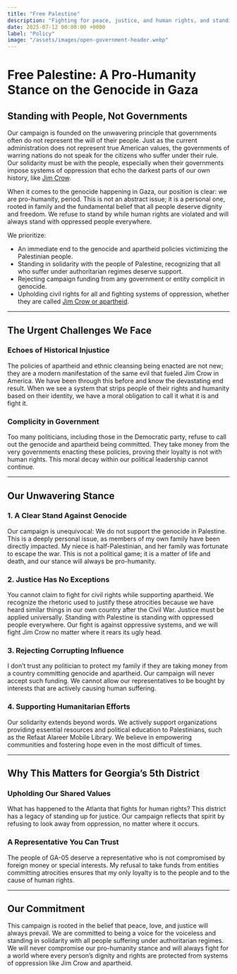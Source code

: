 ```yaml
---
title: "Free Palestine"
description: "Fighting for peace, justice, and human rights, and standing in unwavering opposition to genocide, apartheid, and Jim Crow-like oppression."
date: 2025-07-12 00:00:00 +0000
label: "Policy"
image: "/assets/images/open-government-header.webp"
---
```


# Free Palestine: A Pro-Humanity Stance on the Genocide in Gaza

## Standing with People, Not Governments

Our campaign is founded on the unwavering principle that governments often do not represent the will of their people. Just as the current administration does not represent true American values, the governments of warring nations do not speak for the citizens who suffer under their rule. Our solidarity must be with the people, especially when their governments impose systems of oppression that echo the darkest parts of our own history, like [Jim Crow](https://youtu.be/ginvzPX3WJQ?feature=shared&t=43).

When it comes to the genocide happening in Gaza, our position is clear: we are pro-humanity, period. This is not an abstract issue; it is a personal one, rooted in family and the fundamental belief that all people deserve dignity and freedom. We refuse to stand by while human rights are violated and will always stand with oppressed people everywhere.

We prioritize:

* An immediate end to the genocide and apartheid policies victimizing the Palestinian people.
* Standing in solidarity with the people of Palestine, recognizing that all who suffer under authoritarian regimes deserve support.
* Rejecting campaign funding from any government or entity complicit in genocide.
* Upholding civil rights for all and fighting systems of oppression, whether they are called [Jim Crow or apartheid](https://youtu.be/ginvzPX3WJQ?feature=shared&t=43).

---

## The Urgent Challenges We Face

### Echoes of Historical Injustice

The policies of apartheid and ethnic cleansing being enacted are not new; they are a modern manifestation of the same evil that fueled Jim Crow in America. We have been through this before and know the devastating end result. When we see a system that strips people of their rights and humanity based on their identity, we have a moral obligation to call it what it is and fight it.

### Complicity in Government

Too many politicians, including those in the Democratic party, refuse to call out the genocide and apartheid being committed. They take money from the very governments enacting these policies, proving their loyalty is not with human rights. This moral decay within our political leadership cannot continue.

---

## Our Unwavering Stance

### 1. A Clear Stand Against Genocide

Our campaign is unequivocal: We do not support the genocide in Palestine. This is a deeply personal issue, as members of my own family have been directly impacted. My niece is half-Palestinian, and her family was fortunate to escape the war. This is not a political game; it is a matter of life and death, and our stance will always be pro-humanity.

### 2. Justice Has No Exceptions

You cannot claim to fight for civil rights while supporting apartheid. We recognize the rhetoric used to justify these atrocities because we have heard similar things in our own country after the Civil War. Justice must be applied universally. Standing with Palestine is standing with oppressed people everywhere. Our fight is against oppressive systems, and we will fight Jim Crow no matter where it rears its ugly head.

### 3. Rejecting Corrupting Influence

I don’t trust any politician to protect my family if they are taking money from a country committing genocide and apartheid. Our campaign will never accept such funding. We cannot allow our representatives to be bought by interests that are actively causing human suffering.

### 4. Supporting Humanitarian Efforts

Our solidarity extends beyond words. We actively support organizations providing essential resources and political education to Palestinians, such as the Refaat Alareer Mobile Library. We believe in empowering communities and fostering hope even in the most difficult of times.

---

## Why This Matters for Georgia’s 5th District

### Upholding Our Shared Values

What has happened to the Atlanta that fights for human rights? This district has a legacy of standing up for justice. Our campaign reflects that spirit by refusing to look away from oppression, no matter where it occurs.

### A Representative You Can Trust

The people of GA-05 deserve a representative who is not compromised by foreign money or special interests. My refusal to take funds from entities committing atrocities ensures that my only loyalty is to the people and to the cause of human rights.

---

## Our Commitment

This campaign is rooted in the belief that peace, love, and justice will always prevail. We are committed to being a voice for the voiceless and standing in solidarity with all people suffering under authoritarian regimes. We will never compromise our pro-humanity stance and will always fight for a world where every person’s dignity and rights are protected from systems of oppression like Jim Crow and apartheid.